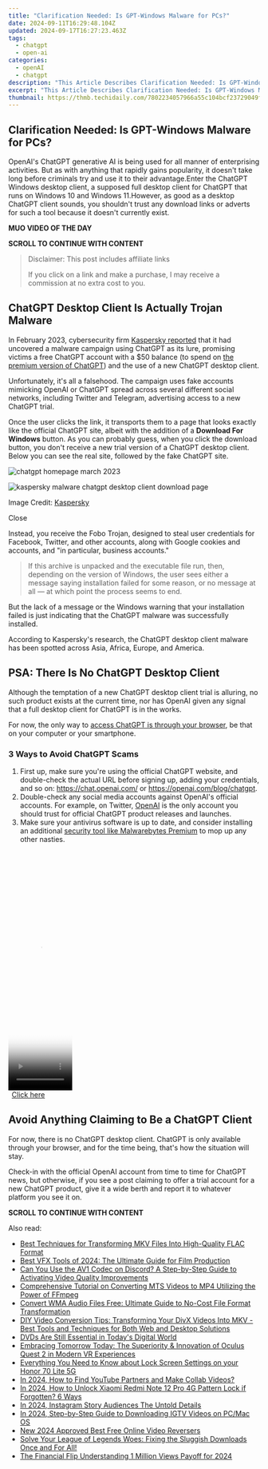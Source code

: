 ```yaml
---
title: "Clarification Needed: Is GPT-Windows Malware for PCs?"
date: 2024-09-11T16:29:48.104Z
updated: 2024-09-17T16:27:23.463Z
tags:
  - chatgpt
  - open-ai
categories:
  - openAI
  - chatgpt
description: "This Article Describes Clarification Needed: Is GPT-Windows Malware for PCs?"
excerpt: "This Article Describes Clarification Needed: Is GPT-Windows Malware for PCs?"
thumbnail: https://thmb.techidaily.com/7802234057966a55c104bcf23729049f87338b2a1d7bc4238b5d8ebb2aadc3bf.jpg
---
```


## Clarification Needed: Is GPT-Windows Malware for PCs?

OpenAI's ChatGPT generative AI is being used for all manner of enterprising activities. But as with anything that rapidly gains popularity, it doesn't take long before criminals try and use it to their advantage.Enter the ChatGPT Windows desktop client, a supposed full desktop client for ChatGPT that runs on Windows 10 and Windows 11.However, as good as a desktop ChatGPT client sounds, you shouldn't trust any download links or adverts for such a tool because it doesn't currently exist.

**MUO VIDEO OF THE DAY**

**SCROLL TO CONTINUE WITH CONTENT**

>  Disclaimer: This post includes affiliate links
>
>  If you click on a link and make a purchase, I may receive a commission at no extra cost to you.
>

## ChatGPT Desktop Client Is Actually Trojan Malware

 In February 2023, cybersecurity firm [Kaspersky reported](https://www.anrdoezrs.net/links/7251228/type/dlg/sid/UUmuoUeUpU2022340/https://www.kaspersky.com/blog/chatgpt-stealer-win-client/47274/) that it had uncovered a malware campaign using ChatGPT as its lure, promising victims a free ChatGPT account with a $50 balance (to spend on [the premium version of ChatGPT](https://www.makeuseof.com/why-paid-chatgpt-professional-is-inevitable/)) and the use of a new ChatGPT desktop client.

 Unfortunately, it's all a falsehood. The campaign uses fake accounts mimicking OpenAI or ChatGPT spread across several different social networks, including Twitter and Telegram, advertising access to a new ChatGPT trial.

 Once the user clicks the link, it transports them to a page that looks exactly like the official ChatGPT site, albeit with the addition of a **Download For Windows** button. As you can probably guess, when you click the download button, you don't receive a new trial version of a ChatGPT desktop client. Below you can see the real site, followed by the fake ChatGPT site.

![chatgpt homepage march 2023](https://static1.makeuseofimages.com/wordpress/wp-content/uploads/2023/03/chatgpt-homepage-march-2023.png)

![kaspersky malware chatgpt desktop client download page](https://static1.makeuseofimages.com/wordpress/wp-content/uploads/2023/03/kaspersky-malware-chatgpt-desktop-client-download-page.jpg)

Image Credit: [Kaspersky](https://www.kaspersky.com/blog/chatgpt-stealer-win-client/47274/)

Close

 Instead, you receive the Fobo Trojan, designed to steal user credentials for Facebook, Twitter, and other accounts, along with Google cookies and accounts, and "in particular, business accounts."

> If this archive is unpacked and the executable file run, then, depending on the version of Windows, the user sees either a message saying installation failed for some reason, or no message at all — at which point the process seems to end.

 But the lack of a message or the Windows warning that your installation failed is just indicating that the ChatGPT malware was successfully installed.

 According to Kaspersky's research, the ChatGPT desktop client malware has been spotted across Asia, Africa, Europe, and America.

## PSA: There Is No ChatGPT Desktop Client

 Although the temptation of a new ChatGPT desktop client trial is alluring, no such product exists at the current time, nor has OpenAI given any signal that a full desktop client for ChatGPT is in the works.

 For now, the only way to [access ChatGPT is through your browser](https://www.makeuseof.com/how-to-use-chatgpt-by-openai/), be that on your computer or your smartphone.

### 3 Ways to Avoid ChatGPT Scams

1. First up, make sure you're using the official ChatGPT website, and double-check the actual URL before signing up, adding your credentials, and so on: <https://chat.openai.com/> or <https://openai.com/blog/chatgpt>.
2. Double-check any social media accounts against OpenAI's official accounts. For example, on Twitter, [OpenAI](https://twitter.com/OpenAI) is the only account you should trust for official ChatGPT product releases and launches.
3. Make sure your antivirus software is up to date, and consider installing an additional [security tool like Malwarebytes Premium](https://www.makeuseof.com/tag/reasons-upgrade-malwarebytes-premium/) to mop up any other nasties.

<!-- affiliate ads begin -->
<span id="1938136">
					<video width="128" height="480" style="cursor:pointer"
           poster="//a.impactradius-go.com/display-clicktoplayimage/1938136.png"
           onclick="if(!this.playClicked){this.play();this.setAttribute('controls',true);this.playClicked=true;}">
	   <source src="//a.impactradius-go.com/display-ad/22993-1938136">
	   <img src="//a.impactradius-go.com/display-clicktoplayimage/1938136.png" style="border: none; height: 100%; width: 100%; object-fit: contain">
	</video>
	<div style="width:80px;text-align:center"><a href="javascript:window.open(decodeURIComponent('https%3A%2F%2Fhomestyler.sjv.io%2Fc%2F5597632%2F1938136%2F22993'), '_blank');void(0);">Click here</a></div>
</span>
<img height="0" width="0" src="https://imp.pxf.io/i/5597632/1938136/22993" style="position:absolute;visibility:hidden;" border="0" />
<!-- affiliate ads end -->

## Avoid Anything Claiming to Be a ChatGPT Client

 For now, there is no ChatGPT desktop client. ChatGPT is only available through your browser, and for the time being, that's how the situation will stay.

 Check-in with the official OpenAI account from time to time for ChatGPT news, but otherwise, if you see a post claiming to offer a trial account for a new ChatGPT product, give it a wide berth and report it to whatever platform you see it on.

**SCROLL TO CONTINUE WITH CONTENT**

<ins class="adsbygoogle"
     style="display:block"
     data-ad-format="autorelaxed"
     data-ad-client="ca-pub-7571918770474297"
     data-ad-slot="1223367746"></ins>

<ins class="adsbygoogle"
     style="display:block"
     data-ad-client="ca-pub-7571918770474297"
     data-ad-slot="8358498916"
     data-ad-format="auto"
     data-full-width-responsive="true"></ins>

<span class="atpl-alsoreadstyle">Also read:</span>
<div><ul>
<li><a href="https://tech-savvy.techidaily.com/best-techniques-for-transforming-mkv-files-into-high-quality-flac-format/"><u>Best Techniques for Transforming MKV Files Into High-Quality FLAC Format</u></a></li>
<li><a href="https://tech-savvy.techidaily.com/best-vfx-tools-of-2024-the-ultimate-guide-for-film-production/"><u>Best VFX Tools of 2024: The Ultimate Guide for Film Production</u></a></li>
<li><a href="https://tech-savvy.techidaily.com/can-you-use-the-av1-codec-on-discord-a-step-by-step-guide-to-activating-video-quality-improvements/"><u>Can You Use the AV1 Codec on Discord? A Step-by-Step Guide to Activating Video Quality Improvements</u></a></li>
<li><a href="https://tech-savvy.techidaily.com/comprehensive-tutorial-on-converting-mts-videos-to-mp4-utilizing-the-power-of-ffmpeg/"><u>Comprehensive Tutorial on Converting MTS Videos to MP4 Utilizing the Power of FFmpeg</u></a></li>
<li><a href="https://tech-savvy.techidaily.com/convert-wma-audio-files-free-ultimate-guide-to-no-cost-file-format-transformation/"><u>Convert WMA Audio Files Free: Ultimate Guide to No-Cost File Format Transformation</u></a></li>
<li><a href="https://tech-savvy.techidaily.com/diy-video-conversion-tips-transforming-your-divx-videos-into-mkv-best-tools-and-techniques-for-both-web-and-desktop-solutions/"><u>DIY Video Conversion Tips: Transforming Your DivX Videos Into MKV - Best Tools and Techniques for Both Web and Desktop Solutions</u></a></li>
<li><a href="https://tech-savvy.techidaily.com/dvds-are-still-essential-in-todays-digital-world/"><u>DVDs Are Still Essential in Today's Digital World</u></a></li>
<li><a href="https://blog-min.techidaily.com/embracing-tomorrow-today-the-superiority-and-innovation-of-oculus-quest-2-in-modern-vr-experiences/"><u>Embracing Tomorrow Today: The Superiority & Innovation of Oculus Quest 2 in Modern VR Experiences</u></a></li>
<li><a href="https://unlock-android.techidaily.com/everything-you-need-to-know-about-lock-screen-settings-on-your-honor-70-lite-5g-by-drfone-android/"><u>Everything You Need to Know about Lock Screen Settings on your Honor 70 Lite 5G</u></a></li>
<li><a href="https://youtube-lab.techidaily.com/24-how-to-find-youtube-partners-and-make-collab-videos/"><u>In 2024, How to Find YouTube Partners and Make Collab Videos?</u></a></li>
<li><a href="https://unlock-android.techidaily.com/in-2024-how-to-unlock-xiaomi-redmi-note-12-pro-4g-pattern-lock-if-forgotten-6-ways-by-drfone-android/"><u>In 2024, How to Unlock Xiaomi Redmi Note 12 Pro 4G Pattern Lock if Forgotten? 6 Ways</u></a></li>
<li><a href="https://instagram-clips.techidaily.com/in-2024-instagram-story-audiences-the-untold-details/"><u>In 2024, Instagram Story Audiences The Untold Details</u></a></li>
<li><a href="https://instagram-clips.techidaily.com/in-2024-step-by-step-guide-to-downloading-igtv-videos-on-pcmac-os/"><u>In 2024, Step-by-Step Guide to Downloading IGTV Videos on PC/Mac OS</u></a></li>
<li><a href="https://ai-driven-video-production.techidaily.com/new-2024-approved-best-free-online-video-reversers/"><u>New 2024 Approved Best Free Online Video Reversers</u></a></li>
<li><a href="https://win-howtos.techidaily.com/solve-your-league-of-legends-woes-fixing-the-sluggish-downloads-once-and-for-all/"><u>Solve Your League of Legends Woes: Fixing the Sluggish Downloads Once and For All!</u></a></li>
<li><a href="https://facebook-video-share.techidaily.com/the-financial-flip-understanding-1-million-views-payoff-for-2024/"><u>The Financial Flip Understanding 1 Million Views Payoff for 2024</u></a></li>
</ul></div>

